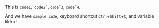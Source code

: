 This is
`code1`,````` `code2` `````,
````` code`3 `````, ````` code`4 `````.

And we have ``sample code``, keyboard shortcut ```Ctrl```+```Shift```+```C```,
and variable like ````x````!